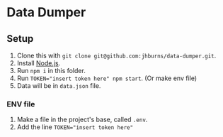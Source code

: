 # Data Dumper 

## Setup 

1. Clone this with `git clone git@github.com:jhburns/data-dumper.git`.
1. Install [Node.js](https://nodejs.org/en/download/).
1. Run `npm i` in this folder.
1. Run `TOKEN="insert token here" npm start`. (Or make env file)
1. Data will be in `data.json` file.

### ENV file

1. Make a file in the project's base, called `.env`.
1. Add the line `TOKEN="insert token here"`